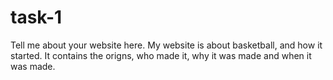 # task-1
Tell me about your website here.
My website is about basketball, and how it started. It contains the origns, who made it, why it was made and when it was made.